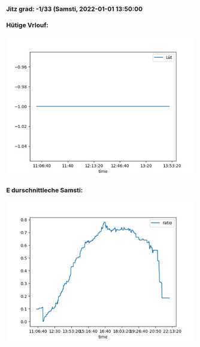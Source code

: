 ### Jitz grad: -1/33 (Samsti, 2022-01-01 13:50:00

### Hütige Vrlouf:
![Graph](Today.png)

### E durschnittleche Samsti:
![Graph](Samsti.png)